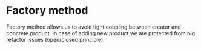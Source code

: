 # Factory method
Factory method allows us to avoid tight coupling between creator and concrete product. In case of adding new product we are protected from big refactor issues (open/closed principle).


